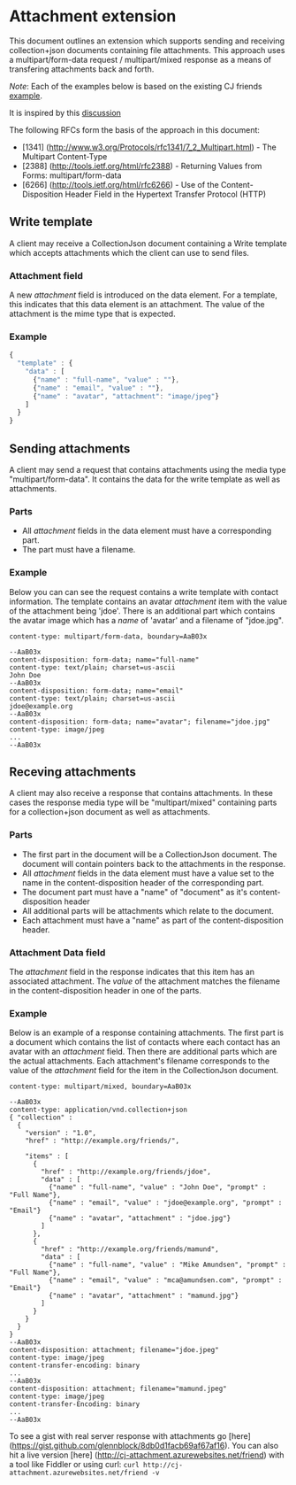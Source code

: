 # Attachment extension
This document outlines an extension which supports sending and receiving collection+json documents containing file attachments. This approach uses a multipart/form-data request / multipart/mixed response as a means of transfering attachments back and forth.

*Note*: Each of the examples below is based on the existing CJ friends [example](http://amundsen.com/media-types/collection/examples/).

It is inspired by this [discussion](https://groups.google.com/forum/#!topic/collectionjson/pzdkNGx-aPE)

The following RFCs form the basis of the approach in this document:

* [1341] (http://www.w3.org/Protocols/rfc1341/7_2_Multipart.html) - The Multipart Content-Type
* [2388] (http://tools.ietf.org/html/rfc2388) - Returning Values from Forms:  multipart/form-data
* [6266] (http://tools.ietf.org/html/rfc6266) - Use of the Content-Disposition Header Field in the Hypertext Transfer Protocol (HTTP)

## Write template
A client may receive a CollectionJson document containing a Write template which accepts attachments which the client can use to send files. 

### Attachment field
A new _attachment_ field is introduced on the data element. For a template, this indicates that this data element is an attachment. The value of the attachment is the mime type that is expected.

### Example
```javascript
{
  "template" : {
    "data" : [
      {"name" : "full-name", "value" : ""},
      {"name" : "email", "value" : ""},
      {"name" : "avatar", "attachment": "image/jpeg"}
    ]
  }
}
```
## Sending attachments
A client may send a request that contains attachments using the media type "multipart/form-data". It contains the data for the write template as well as attachments.

### Parts
* All _attachment_ fields in the data element must have a corresponding part.
* The part must have a filename.

### Example
Below you can can see the request contains a write template with contact information. The template contains an avatar _attachment_ item with the value of the attachment being 'jdoe'. There is an additional part which contains the avatar image which has a _name_ of 'avatar' and a filename of "jdoe.jpg". 
```
content-type: multipart/form-data, boundary=AaB03x

--AaB03x
content-disposition: form-data; name="full-name"
content-type: text/plain; charset=us-ascii
John Doe
--AaB03x
content-disposition: form-data; name="email"
content-type: text/plain; charset=us-ascii
jdoe@example.org
--AaB03x
content-disposition: form-data; name="avatar"; filename="jdoe.jpg"
content-type: image/jpeg
...
--AaB03x
```
## Receving attachments
A client may also receive a response that contains attachments. In these cases the response media type will be "multipart/mixed" containing parts for a collection+json document as well as attachments.

### Parts
* The first part in the document will be a CollectionJson document. The document will contain pointers back to the attachments in the response.
* All _attachment_ fields in the data element must have a value set to the name in the content-disposition header of the corresponding part.
* The document part must have a "name" of "document" as it's content-disposition header
* All additional parts will be attachments which relate to the document.
* Each attachment must have a "name" as part of the content-disposition header.

### Attachment Data field
The _attachment_ field in the response indicates that this item has an associated attachment. The _value_ of the attachment matches the filename in the content-disposition header in one of the parts.

### Example
Below is an example of a response containing attachments. The first part is a document which contains the list of contacts where each contact has an avatar with an _attachment_ field. Then there are additional parts which are the actual attachments. Each attachment's filename corresponds to the value of the _attachment_ field for the item in  the CollectionJson document.

```
content-type: multipart/mixed, boundary=AaB03x
 
--AaB03x
content-type: application/vnd.collection+json
{ "collection" :
  {
    "version" : "1.0",
    "href" : "http://example.org/friends/",
    
    "items" : [
      {
        "href" : "http://example.org/friends/jdoe",
        "data" : [
          {"name" : "full-name", "value" : "John Doe", "prompt" : "Full Name"},
          {"name" : "email", "value" : "jdoe@example.org", "prompt" : "Email"}
          {"name" : "avatar", "attachment" : "jdoe.jpg"}
        ]
      },
      {
        "href" : "http://example.org/friends/mamund",
        "data" : [
          {"name" : "full-name", "value" : "Mike Amundsen", "prompt" : "Full Name"},
          {"name" : "email", "value" : "mca@amundsen.com", "prompt" : "Email"}
          {"name" : "avatar", "attachment" : "mamund.jpg"}
        ]
      }
    }
  }
}
--AaB03x
content-disposition: attachment; filename="jdoe.jpeg"
content-type: image/jpeg
content-transfer-encoding: binary
...
--AaB03x
content-disposition: attachment; filename="mamund.jpeg"
content-type: image/jpeg
content-transfer-Encoding: binary
...
--AaB03x
```

To see a gist with real server response with attachments go [here] (https://gist.github.com/glennblock/8db0d1facb69af67af16). You can also hit a live version [here] (http://cj-attachment.azurewebsites.net/friend) with a tool like Fiddler or using curl: `curl http://cj-attachment.azurewebsites.net/friend -v`
